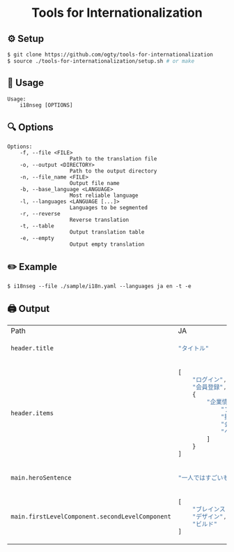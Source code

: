 <h1 align="center">Tools for Internationalization</h1>

## ⚙️ Setup

```zsh
$ git clone https://github.com/ogty/tools-for-internationalization
$ source ./tools-for-internationalization/setup.sh # or make
```

## 📖 Usage

```
Usage:
	i18nseg [OPTIONS]
```

## 🔍 Options

```
Options:
	-f, --file <FILE>
					Path to the translation file
	-o, --output <DIRECTORY>
					Path to the output directory
	-n, --file_name <FILE>
					Output file name
	-b, --base_language <LANGUAGE>
					Most reliable language
	-l, --languages <LANGUAGE [...]>
					Languages to be segmented
	-r, --reverse 
					Reverse translation
	-t, --table 
					Output translation table
	-e, --empty 
					Output empty translation
```

## ✏️ Example

```
$ i18nseg --file ./sample/i18n.yaml --languages ja en -t -e
```

## 🖨️ Output

<table><tr><td>Path</td><td>JA</td><td>EN</td><td>EMPTY</td></tr><tr></tr><tr></tr><tr><td>

```
header.title
```

</td><td>

```js
"タイトル"
```

</td><td>

```js
"Title"
```

</td><td>

```js
""
```

</td></tr><tr></tr><tr><td>

```
header.items
```

</td><td>

```js
[
    "ログイン",
    "会員登録",
    {
        "企業情報": [
            "ブログ",
            "採用情報",
            "会社紹介",
            "ヘルプセンター"
        ]
    }
]
```

</td><td>

```js
[
    "Log in",
    "Sign up",
    {
        "Company": [
            "Blog",
            "Careers",
            "Our story",
            "Help Center"
        ]
    }
]
```

</td><td>

```js
[
    "",
    "",
    {
        "": [
            "",
            "",
            "",
            ""
        ]
    }
]
```

</td></tr><tr></tr><tr><td>

```
main.heroSentence
```

</td><td>

```js
"一人ではすごいものは完成できない。"
```

</td><td>

```js
"Nothing great is made alone."
```

</td><td>

```js
""
```

</td></tr><tr></tr><tr><td>

```
main.firstLevelComponent.secondLevelComponent
```

</td><td>

```js
[
    "ブレインストーミング",
    "デザイン",
    "ビルド"
]
```

</td><td>

```js
[
    "Brainstorm",
    "Design",
    "Build"
]
```

</td><td>

```js
[
    "",
    "",
    ""
]
```

</td></tr></table>
